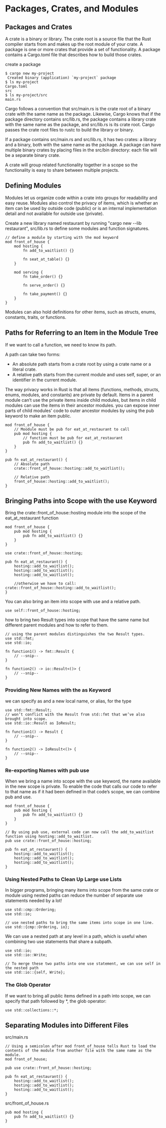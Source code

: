 # Packages, Crates, and Modules
## Packages and Crates
A crate is a binary or library. The crate root is a source file that the Rust compiler starts from and makes up the root module of your crate. 
A package is one or more crates that provide a set of functionality. A package contains a Cargo.toml file that describes how to build those crates.

create a package

    $ cargo new my-project
     Created binary (application) `my-project` package
    $ ls my-project
    Cargo.toml
    src
    $ ls my-project/src
    main.rs
 
 Cargo follows a convention that src/main.rs is the crate root of a binary crate with the same name as the package. Likewise, Cargo knows that if the package directory contains src/lib.rs, the package contains a library crate with the same name as the package, and src/lib.rs is its crate root. Cargo passes the crate root files to rustc to build the library or binary.


If a package contains src/main.rs and src/lib.rs, it has two crates: a library and a binary, both with the same name as the package. A package can have multiple binary crates by placing files in the src/bin directory: each file will be a separate binary crate.


A crate will group related functionality together in a scope so the functionality is easy to share between multiple projects.

## Defining Modules
Modules let us organize code within a crate into groups for readability and easy reuse. Modules also control the privacy of items, which is whether an item can be used by outside code (public) or is an internal implementation detail and not available for outside use (private).


Create a new library named restaurant by running "cargo new --lib restaurant", src/lib.rs to define some modules and function signatures.

    // define a module by starting with the mod keyword 
    mod front_of_house {
        mod hosting {
            fn add_to_waitlist() {}

            fn seat_at_table() {}
        }

        mod serving {
            fn take_order() {}

            fn serve_order() {}

            fn take_payment() {}
        }
    }

Modules can also hold definitions for other items, such as structs, enums, constants, traits, or functions.

## Paths for Referring to an Item in the Module Tree
If we want to call a function, we need to know its path.

A path can take two forms:

* An absolute path starts from a crate root by using a crate name or a literal crate.
* A relative path starts from the current module and uses self, super, or an identifier in the current module.

The way privacy works in Rust is that all items (functions, methods, structs, enums, modules, and constants) are private by default. Items in a parent module can’t use the private items inside child modules, but items in child modules can use the items in their ancestor modules.
you can expose inner parts of child modules' code to outer ancestor modules by using the pub keyword to make an item public.

    mod front_of_house {
        // Moodule must be pub for eat_at_restaurant to call
        pub mod hosting {
            // function must be pub for eat_at_restaurant
            pub fn add_to_waitlist() {}
        }
    }

    pub fn eat_at_restaurant() {
        // Absolute path
        crate::front_of_house::hosting::add_to_waitlist();

        // Relative path
        front_of_house::hosting::add_to_waitlist();
    }


## Bringing Paths into Scope with the use Keyword
Bring the crate::front_of_house::hosting module into the scope of the eat_at_restaurant function

    mod front_of_house {
        pub mod hosting {
            pub fn add_to_waitlist() {}
        }
    }
    
    use crate::front_of_house::hosting;
    
    pub fn eat_at_restaurant() {
        hosting::add_to_waitlist();
        hosting::add_to_waitlist();
        hosting::add_to_waitlist();
        
        //otherwise we have to call: crate::front_of_house::hosting::add_to_waitlist();
    }

You can also bring an item into scope with use and a relative path. 

    use self::front_of_house::hosting;

how to bring two Result types into scope that have the same name but different parent modules and how to refer to them.

    // using the parent modules distinguishes the two Result types.
    use std::fmt;
    use std::io;
    
    fn function1() -> fmt::Result {
        // --snip--
    }
    
    fn function2() -> io::Result<()> {
        // --snip--
    }

### Providing New Names with the as Keyword
we can specify as and a new local name, or alias, for the type

    use std::fmt::Result;
    // won’t conflict with the Result from std::fmt that we’ve also brought into scope. 
    use std::io::Result as IoResult;
    
    fn function1() -> Result {
        // --snip--
    }
    
    fn function2() -> IoResult<()> {
        // --snip--
    }
    
### Re-exporting Names with pub use
When we bring a name into scope with the use keyword, the name available in the new scope is private. To enable the code that calls our code to refer to that name as if it had been defined in that code’s scope, we can combine pub and use.

    mod front_of_house {
        pub mod hosting {
            pub fn add_to_waitlist() {}
        }
    }
    
    // By using pub use, external code can now call the add_to_waitlist function using hosting::add_to_waitlist. 
    pub use crate::front_of_house::hosting;
    
    pub fn eat_at_restaurant() {
        hosting::add_to_waitlist();
        hosting::add_to_waitlist();
        hosting::add_to_waitlist();
    }
    
### Using Nested Paths to Clean Up Large use Lists
In bigger programs, bringing many items into scope from the same crate or module using nested paths can reduce the number of separate use statements needed by a lot!

    use std::cmp::Ordering;
    use std::io;
    
    // use nested paths to bring the same items into scope in one line. 
    use std::{cmp::Ordering, io};

We can use a nested path at any level in a path, which is useful when combining two use statements that share a subpath.

    use std::io;
    use std::io::Write;
    
    // To merge these two paths into one use statement, we can use self in the nested path
    use std::io::{self, Write};

### The Glob Operator
If we want to bring all public items defined in a path into scope, we can specify that path followed by *, the glob operator:

    use std::collections::*;


## Separating Modules into Different Files
 src/main.rs
 
    // Using a semicolon after mod front_of_house tells Rust to load the contents of the module from another file with the same name as the module.
    mod front_of_house;
    
    pub use crate::front_of_house::hosting;
    
    pub fn eat_at_restaurant() {
        hosting::add_to_waitlist();
        hosting::add_to_waitlist();
        hosting::add_to_waitlist();
    }

src/front_of_house.rs

    pub mod hosting {
        pub fn add_to_waitlist() {}
    }
